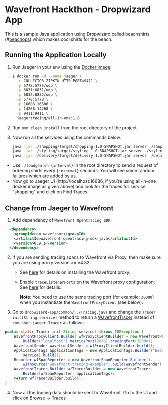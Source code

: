 # Wavefront Hackthon - Dropwizard App

This is a sample Java application using Dropwizard called beachshirts (#[beachops](https://medium.com/@matthewzeier/thoughts-from-an-operations-wrangler-how-we-use-alerts-to-monitor-wavefront-71329c5e57a8)) which makes cool shirts for the beach.

## Running the Application Locally

1. Run Jaeger in your env using the [Docker image](https://www.jaegertracing.io/docs/getting-started):

   ```bash
   $ docker run -d --name jaeger \
     -e COLLECTOR_ZIPKIN_HTTP_PORT=9411 \
     -p 5775:5775/udp \
     -p 6831:6831/udp \
     -p 6832:6832/udp \
     -p 5778:5778 \
     -p 16686:16686 \
     -p 14268:14268 \
     -p 9411:9411 \
     jaegertracing/all-in-one:1.8
   ```

2. Run `mvn clean install` from the root directory of the project.

3. Now run all the services using the commands below:

   ```bash
   java -jar ./shopping/target/shopping-1.0-SNAPSHOT.jar server ./shopping/app.yaml
   java -jar ./styling/target/styling-1.0-SNAPSHOT.jar server ./styling/app.yaml
   java -jar ./delivery/target/delivery-1.0-SNAPSHOT.jar server ./delivery/app.yaml
   ```

- Use `./loadgen.sh {interval}` in the root directory to send a request of ordering shirts every `{interval}` seconds. You will see some random failures which are added by us.
- Now go to Jaeger UI (http://localhost:16686, if you're using all-in-one docker image as given above) and look for the traces for service "shopping" and click on Find Traces.

## Change from Jaeger to Wavefront

1. Add dependency of `Wavefront Opentracing SDK`:

```xml
  <dependency>
    <groupId>com.wavefront</groupId>
    <artifactId>wavefront-opentracing-sdk-java</artifactId>
    <version>0.9.1</version>
  </dependency>
```

2. If you are sending tracing spans to Wavefront via Proxy, then make sure you are using proxy version >= v4.32:
   * See [here](https://docs.wavefront.com/proxies_installing.html#proxy-installation) for details on installing the Wavefront proxy.
   * Enable `traceListenerPorts` on the Wavefront proxy configuration: See [here](https://docs.wavefront.com/proxies_configuring.html#proxy-configuration-properties) for details.

      **Note**: You need to use the same tracing port (for example: `30000`) when you instantiate the `WavefrontProxyClient` (see below).

3. Go to `dropwizard-app/common/../Tracing.java` and change the `Tracer init(String service)` method to return a [WavefrontTracer](https://github.com/wavefrontHQ/wavefront-opentracing-sdk-java#set-up-a-tracer) instead of `com.uber.jaeger.Tracer` as follows:

```java
public static Tracer init(String service) throws IOException {
    WavefrontProxyClient.Builder wfProxyClientBuilder = new WavefrontProxyClient.
        Builder("localhost").metricsPort(2878).tracingPort(30000);
    WavefrontSender wavefrontSender = wfProxyClientBuilder.build();
    ApplicationTags applicationTags = new ApplicationTags.Builder("beachshirts",
        service).build();
    Reporter wfSpanReporter = new WavefrontSpanReporter.Builder().
        withSource("wavefront-tracing-example").build(wavefrontSender);
    WavefrontTracer.Builder wfTracerBuilder = new WavefrontTracer.
        Builder(wfSpanReporter, applicationTags);
    return wfTracerBuilder.build();
}
```

4. Now all the tracing data should be sent to Wavefront. Go to the UI and click on Browse -> Traces
